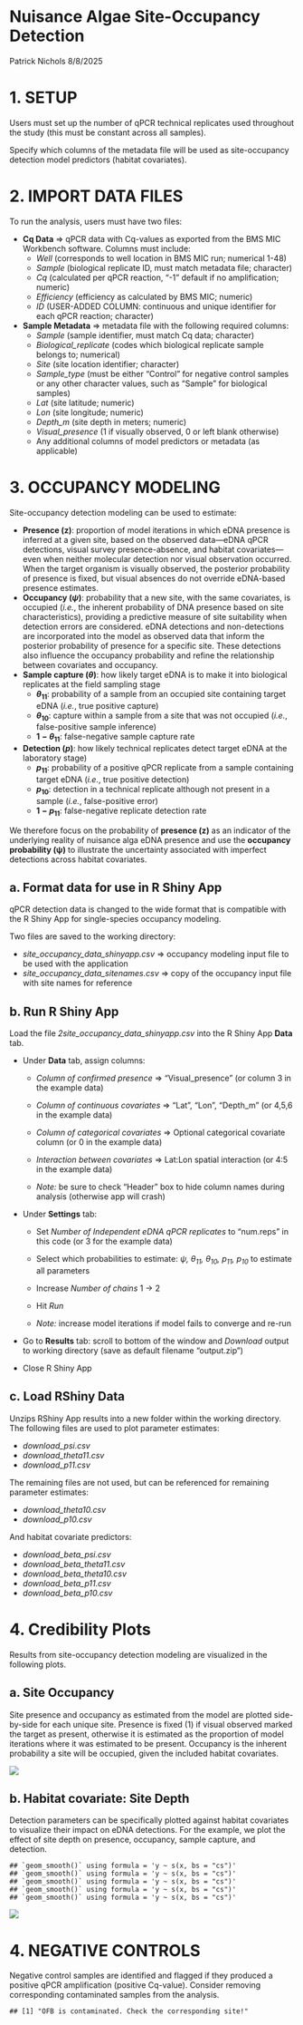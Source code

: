Nuisance Algae Site-Occupancy Detection
================
Patrick Nichols
8/8/2025

# 1. SETUP

Users must set up the number of qPCR technical replicates used
throughout the study (this must be constant across all samples).

Specify which columns of the metadata file will be used as
site-occupancy detection model predictors (habitat covariates).

# 2. IMPORT DATA FILES

To run the analysis, users must have two files:

- **Cq Data** $`\Rightarrow`$ qPCR data with Cq-values as exported from
  the BMS MIC Workbench software. Columns must include:
  - *Well* (corresponds to well location in BMS MIC run; numerical 1-48)
  - *Sample* (biological replicate ID, must match metadata file;
    character)
  - *Cq* (calculated per qPCR reaction, “-1” default if no
    amplification; numeric)
  - *Efficiency* (efficiency as calculated by BMS MIC; numeric)
  - *ID* (USER-ADDED COLUMN: continuous and unique identifier for each
    qPCR reaction; character)
- **Sample Metadata** $`\Rightarrow`$ metadata file with the following
  required columns:
  - *Sample* (sample identifier, must match Cq data; character)
  - *Biological_replicate* (codes which biological replicate sample
    belongs to; numerical)
  - *Site* (site location identifier; character)
  - *Sample_type* (must be either “Control” for negative control samples
    or any other character values, such as “Sample” for biological
    samples)
  - *Lat* (site latitude; numeric)
  - *Lon* (site longitude; numeric)
  - *Depth_m* (site depth in meters; numeric)
  - *Visual_presence* (1 if visually observed, 0 or left blank
    otherwise)
  - Any additional columns of model predictors or metadata (as
    applicable)

# 3. OCCUPANCY MODELING

Site-occupancy detection modeling can be used to estimate:

- **Presence (z)**: proportion of model iterations in which eDNA
  presence is inferred at a given site, based on the observed data—eDNA
  qPCR detections, visual survey presence-absence, and habitat
  covariates—even when neither molecular detection nor visual
  observation occurred. When the target organism is visually observed,
  the posterior probability of presence is fixed, but visual absences do
  not override eDNA-based presence estimates.
- **Occupancy ($`\psi`$)**: probability that a new site, with the same
  covariates, is occupied (*i.e.*, the inherent probability of DNA
  presence based on site characteristics), providing a predictive
  measure of site suitability when detection errors are considered. eDNA
  detections and non-detections are incorporated into the model as
  observed data that inform the posterior probability of presence for a
  specific site. These detections also influence the occupancy
  probability and refine the relationship between covariates and
  occupancy.
- **Sample capture ($`\theta`$)**: how likely target eDNA is to make it
  into biological replicates at the field sampling stage
  - **$`\theta_{11}`$**: probability of a sample from an occupied site
    containing target eDNA (*i.e.*, true positive capture)
  - **$`\theta_{10}`$**: capture within a sample from a site that was
    not occupied (*i.e.*, false-positive sample inference)
  - **$`1-\theta_{11}`$**: false-negative sample capture rate
- **Detection ($`p`$)**: how likely technical replicates detect target
  eDNA at the laboratory stage)
  - **$`p_{11}`$**: probability of a positive qPCR replicate from a
    sample containing target eDNA (*i.e.*, true positive detection)
  - **$`p_{10}`$**: detection in a technical replicate although not
    present in a sample (*i.e.*, false-positive error)
  - **$`1-p_{11}`$**: false-negative replicate detection rate

We therefore focus on the probability of **presence (z)** as an
indicator of the underlying reality of nuisance alga eDNA presence and
use the **occupancy probability (ψ)** to illustrate the uncertainty
associated with imperfect detections across habitat covariates.

## a. Format data for use in R Shiny App

qPCR detection data is changed to the wide format that is compatible
with the R Shiny App for single-species occupancy modeling.

Two files are saved to the working directory:

- *site_occupancy_data_shinyapp.csv* $`\Rightarrow`$ occupancy modeling
  input file to be used with the application
- *site_occupancy_data_sitenames.csv* $`\Rightarrow`$ copy of the
  occupancy input file with site names for reference

## b. Run R Shiny App

Load the file *2site_occupancy_data_shinyapp.csv* into the R Shiny App
**Data** tab.

- Under **Data** tab, assign columns:

  - *Column of confirmed presence* $`\Rightarrow`$ “Visual_presence” (or
    column 3 in the example data)

  - *Column of continuous covariates* $`\Rightarrow`$ “Lat”, “Lon”,
    “Depth_m” (or 4,5,6 in the example data)

  - *Column of categorical covariates* $`\Rightarrow`$ Optional
    categorical covariate column (or 0 in the example data)

  - *Interaction between covariates* $`\Rightarrow`$ Lat:Lon spatial
    interaction (or 4:5 in the example data)

  - *Note:* be sure to check “Header” box to hide column names during
    analysis (otherwise app will crash)

- Under **Settings** tab:

  - Set *Number of Independent eDNA qPCR replicates* to “num.reps” in
    this code (or 3 for the example data)

  - Select which probabilities to estimate: *$`\psi`$, $`\theta_{11}`$,
    $`\theta_{10}`$, $`p_{11}`$, $`p_{10}`$* to estimate all parameters

  - Increase *Number of chains* 1 $`\rightarrow`$ 2

  - Hit *Run*

  - *Note:* increase model iterations if model fails to converge and
    re-run

- Go to **Results** tab: scroll to bottom of the window and *Download*
  output to working directory (save as default filename “output.zip”)

- Close R Shiny App

## c. Load RShiny Data

Unzips RShiny App results into a new folder within the working
directory. The following files are used to plot parameter estimates:

- *download_psi.csv*
- *download_theta11.csv*
- *download_p11.csv*

The remaining files are not used, but can be referenced for remaining
parameter estimates:

- *download_theta10.csv*
- *download_p10.csv*

And habitat covariate predictors:

- *download_beta_psi.csv*
- *download_beta_theta11.csv*
- *download_beta_theta10.csv*
- *download_beta_p11.csv*
- *download_beta_p10.csv*

# 4. Credibility Plots

Results from site-occupancy detection modeling are visualized in the
following plots.

## a. Site Occupancy

Site presence and occupancy as estimated from the model are plotted
side-by-side for each unique site. Presence is fixed (1) if visual
observed marked the target as present, otherwise it is estimated as the
proportion of model iterations where it was estimated to be present.
Occupancy is the inherent probability a site will be occupied, given the
included habitat covariates.

![](eDNA_siteoccupancy_files/figure-gfm/unnamed-chunk-1-1.png)<!-- -->

## b. Habitat covariate: Site Depth

Detection parameters can be specifically plotted against habitat
covariates to visualize their impact on eDNA detections. For the
example, we plot the effect of site depth on presence, occupancy, sample
capture, and detection.

    ## `geom_smooth()` using formula = 'y ~ s(x, bs = "cs")'
    ## `geom_smooth()` using formula = 'y ~ s(x, bs = "cs")'
    ## `geom_smooth()` using formula = 'y ~ s(x, bs = "cs")'
    ## `geom_smooth()` using formula = 'y ~ s(x, bs = "cs")'
    ## `geom_smooth()` using formula = 'y ~ s(x, bs = "cs")'

![](eDNA_siteoccupancy_files/figure-gfm/unnamed-chunk-2-1.png)<!-- -->

# 4. NEGATIVE CONTROLS

Negative control samples are identified and flagged if they produced a
positive qPCR amplification (positive Cq-value). Consider removing
corresponding contaminated samples from the analysis.

    ## [1] "OFB is contaminated. Check the corresponding site!"
